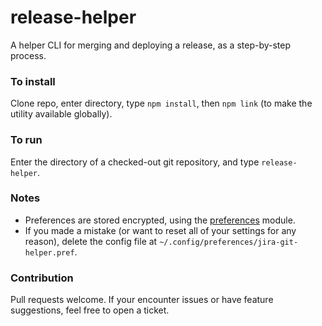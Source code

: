 # release-helper

A helper CLI for merging and deploying a release, as a step-by-step process.

### To install

Clone repo, enter directory, type `npm install`, then `npm link` (to make the utility available globally).

### To run

Enter the directory of a checked-out git repository, and type `release-helper`.

### Notes

* Preferences are stored encrypted, using the [preferences](https://github.com/caffeinalab/preferences/) module.
* If you made a mistake (or want to reset all of your settings for any reason), delete the config file at `~/.config/preferences/jira-git-helper.pref`.

### Contribution

Pull requests welcome. If your encounter issues or have feature suggestions, feel free to open a ticket.